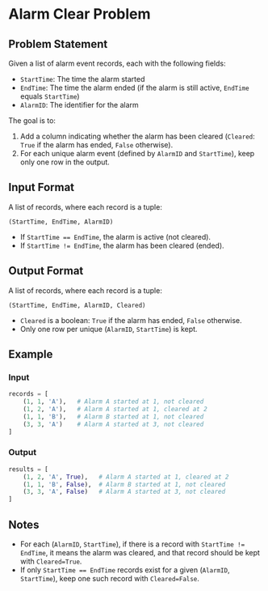 # Alarm Clear Problem

## Problem Statement

Given a list of alarm event records, each with the following fields:
- `StartTime`: The time the alarm started
- `EndTime`: The time the alarm ended (if the alarm is still active, `EndTime` equals `StartTime`)
- `AlarmID`: The identifier for the alarm

The goal is to:
1. Add a column indicating whether the alarm has been cleared (`Cleared`: `True` if the alarm has ended, `False` otherwise).
2. For each unique alarm event (defined by `AlarmID` and `StartTime`), keep only one row in the output.

## Input Format
A list of records, where each record is a tuple:
```
(StartTime, EndTime, AlarmID)
```
- If `StartTime == EndTime`, the alarm is active (not cleared).
- If `StartTime != EndTime`, the alarm has been cleared (ended).

## Output Format
A list of records, where each record is a tuple:
```
(StartTime, EndTime, AlarmID, Cleared)
```
- `Cleared` is a boolean: `True` if the alarm has ended, `False` otherwise.
- Only one row per unique (`AlarmID`, `StartTime`) is kept.

## Example

### Input
```python
records = [
    (1, 1, 'A'),   # Alarm A started at 1, not cleared
    (1, 2, 'A'),   # Alarm A started at 1, cleared at 2
    (1, 1, 'B'),   # Alarm B started at 1, not cleared
    (3, 3, 'A')    # Alarm A started at 3, not cleared
]
```

### Output
```python
results = [
    (1, 2, 'A', True),   # Alarm A started at 1, cleared at 2
    (1, 1, 'B', False),  # Alarm B started at 1, not cleared
    (3, 3, 'A', False)   # Alarm A started at 3, not cleared
]
```

## Notes
- For each (`AlarmID`, `StartTime`), if there is a record with `StartTime != EndTime`, it means the alarm was cleared, and that record should be kept with `Cleared=True`.
- If only `StartTime == EndTime` records exist for a given (`AlarmID`, `StartTime`), keep one such record with `Cleared=False`.





